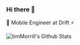### Hi there 👋

<!--
**timMorrill/timMorrill** is a ✨ _special_ ✨ repository because its `README.md` (this file) appears on your GitHub profile.

Here are some ideas to get you started:

- 🔭 I’m currently working on ...
- 🌱 I’m currently learning ...
- 👯 I’m looking to collaborate on ...
- 🤔 I’m looking for help with ...
- 💬 Ask me about ...
- 📫 How to reach me: ...
- 😄 Pronouns: ...
- ⚡ Fun fact: ...
-->
📱 Mobile Engineer at Drift ⚡

![timMorrill's Github Stats](https://github-readme-stats.vercel.app/api?username=timMorrill&show_icons=true&title_color=fff&icon_color=79ff97&text_color=9f9f9f&bg_color=151515)
